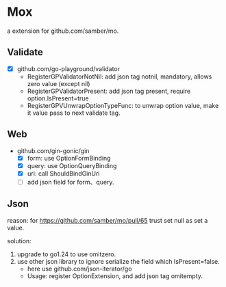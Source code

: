 # Mox
a extension for github.com/samber/mo.

## Validate
- [x] github.com/go-playground/validator 
  - RegisterGPValidatorNotNil: add json tag notnil, mandatory, allows zero value (except nil)
  - RegisterGPValidatorPresent: add json tag present, require option.IsPresent=true
  - RegisterGPVUnwrapOptionTypeFunc: to unwrap option value, make it value pass to next validate tag.

## Web
- github.com/gin-gonic/gin
  - [x] form: use OptionFormBinding
  - [x] query: use OptionQueryBinding
  - [x] uri: call ShouldBindGinUri
  - [ ] add json field for form、query.

## Json
reason: for https://github.com/samber/mo/pull/65 trust set null as set a value.  

solution: 
1. upgrade to go1.24 to use omitzero.
2. use other json library to ignore serialize the field which IsPresent=false.
   - here use github.com/json-iterator/go
   - Usage: register  OptionExtension, and add json tag omitempty.



